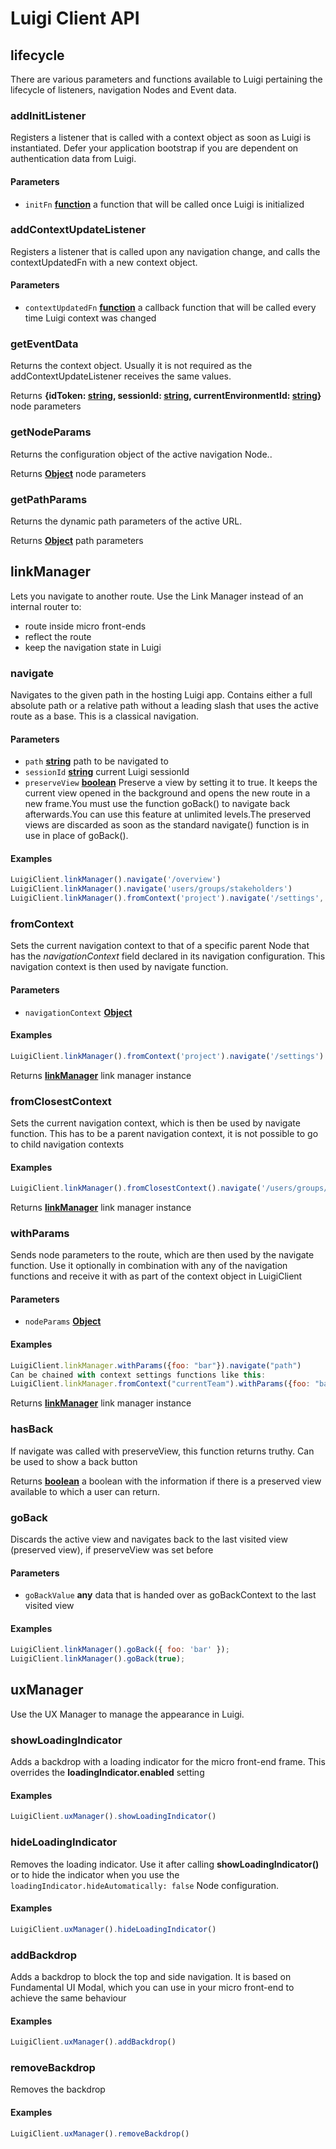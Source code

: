 # Luigi Client API

<!-- Generated by documentation.js. Update this documentation by updating the source code. -->

## lifecycle

There are various parameters and functions available to Luigi pertaining the lifecycle of listeners, navigation Nodes and Event data.

### addInitListener

Registers a listener that is called with a context object as soon as Luigi is instantiated. Defer your application bootstrap if you are dependent on authentication data from Luigi.

#### Parameters

-   `initFn` **[function](https://developer.mozilla.org/docs/Web/JavaScript/Reference/Statements/function)** a function that will be called once Luigi is initialized

### addContextUpdateListener

Registers a listener that is called upon any navigation change, and calls the contextUpdatedFn with a new context object.

#### Parameters

-   `contextUpdatedFn` **[function](https://developer.mozilla.org/docs/Web/JavaScript/Reference/Statements/function)** a callback function that will be called every time Luigi context was changed

### getEventData

Returns the context object. Usually it is not required as the addContextUpdateListener receives the same values.

Returns **{idToken: [string](https://developer.mozilla.org/docs/Web/JavaScript/Reference/Global_Objects/String), sessionId: [string](https://developer.mozilla.org/docs/Web/JavaScript/Reference/Global_Objects/String), currentEnvironmentId: [string](https://developer.mozilla.org/docs/Web/JavaScript/Reference/Global_Objects/String)}** node parameters

### getNodeParams

Returns the configuration object of the active navigation Node..

Returns **[Object](https://developer.mozilla.org/docs/Web/JavaScript/Reference/Global_Objects/Object)** node parameters

### getPathParams

Returns the dynamic path parameters of the active URL.

Returns **[Object](https://developer.mozilla.org/docs/Web/JavaScript/Reference/Global_Objects/Object)** path parameters

## linkManager

Lets you navigate to another route. Use the Link Manager instead of an internal router to:

-   route inside micro front-ends
-   reflect the route
-   keep the navigation state in Luigi

### navigate

Navigates to the given path in the hosting Luigi app. Contains either a full absolute path or a relative path without a leading slash that uses the active route as a base. This is a classical navigation.

#### Parameters

-   `path` **[string](https://developer.mozilla.org/docs/Web/JavaScript/Reference/Global_Objects/String)** path to be navigated to
-   `sessionId` **[string](https://developer.mozilla.org/docs/Web/JavaScript/Reference/Global_Objects/String)** current Luigi sessionId
-   `preserveView` **[boolean](https://developer.mozilla.org/docs/Web/JavaScript/Reference/Global_Objects/Boolean)** Preserve a view by setting it to true. It keeps the current view opened in the background and opens the new route in a new frame.You must use the function goBack() to navigate back afterwards.You can use this feature at unlimited levels.The preserved views are discarded as soon as the standard navigate() function is in use in place of goBack().

#### Examples

```javascript
LuigiClient.linkManager().navigate('/overview')
LuigiClient.linkManager().navigate('users/groups/stakeholders')
LuigiClient.linkManager().fromContext('project').navigate('/settings', null, true) // preserve view
```

### fromContext

Sets the current navigation context to that of a specific parent Node that has the _navigationContext_ field declared in its navigation configuration. This navigation context is then used by navigate function.

#### Parameters

-   `navigationContext` **[Object](https://developer.mozilla.org/docs/Web/JavaScript/Reference/Global_Objects/Object)** 

#### Examples

```javascript
LuigiClient.linkManager().fromContext('project').navigate('/settings')
```

Returns **[linkManager](#linkmanager)** link manager instance

### fromClosestContext

Sets the current navigation context, which is then be used by navigate function. This has to be a parent navigation context, it is not possible to go to child navigation contexts

#### Examples

```javascript
LuigiClient.linkManager().fromClosestContext().navigate('/users/groups/stakeholders')
```

Returns **[linkManager](#linkmanager)** link manager instance

### withParams

Sends node parameters to the route, which are then used by the navigate function. Use it optionally in combination with any of the navigation functions and receive it with as part of the context object in LuigiClient

#### Parameters

-   `nodeParams` **[Object](https://developer.mozilla.org/docs/Web/JavaScript/Reference/Global_Objects/Object)** 

#### Examples

```javascript
LuigiClient.linkManager.withParams({foo: "bar"}).navigate("path")
Can be chained with context settings functions like this: 
LuigiClient.linkManager.fromContext("currentTeam").withParams({foo: "bar"}).navigate("path")
```

Returns **[linkManager](#linkmanager)** link manager instance

### hasBack

If navigate was called with preserveView, this function
returns truthy. Can be used to show a back button

Returns **[boolean](https://developer.mozilla.org/docs/Web/JavaScript/Reference/Global_Objects/Boolean)** a boolean with the information if there is a preserved view available to which a user can return.

### goBack

Discards the active view and navigates back to the last visited view (preserved view), if preserveView was set before

#### Parameters

-   `goBackValue` **any** data that is handed over as goBackContext to the last visited view

#### Examples

```javascript
LuigiClient.linkManager().goBack({ foo: 'bar' });
LuigiClient.linkManager().goBack(true);
```

## uxManager

Use the UX Manager to manage the appearance in Luigi.

### showLoadingIndicator

Adds a backdrop with a loading indicator for the micro front-end frame. This overrides the **loadingIndicator.enabled** setting

#### Examples

```javascript
LuigiClient.uxManager().showLoadingIndicator()
```

### hideLoadingIndicator

Removes the loading indicator. Use it after calling **showLoadingIndicator()** or to hide the indicator when you use the `loadingIndicator.hideAutomatically: false` Node configuration.

#### Examples

```javascript
LuigiClient.uxManager().hideLoadingIndicator()
```

### addBackdrop

Adds a backdrop to block the top and side navigation. It is based on Fundamental UI Modal, which you can use in your micro front-end to achieve the same behaviour

#### Examples

```javascript
LuigiClient.uxManager().addBackdrop()
```

### removeBackdrop

Removes the backdrop

#### Examples

```javascript
LuigiClient.uxManager().removeBackdrop()
```
